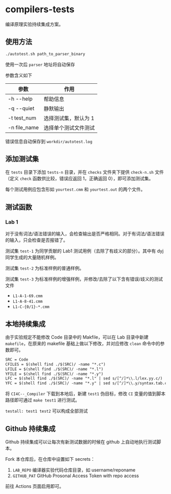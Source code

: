 # compilers-tests

编译原理实验持续集成方案。

## 使用方法

```bash
./autotest.sh path_to_parser_binary
```

使用一次后 `parser` 地址将自动保存

参数含义如下

| 参数         | 作用                 |
| ------------ | -------------------- |
| -h --help    | 帮助信息             |
| -q --quiet   | 静默输出             |
| -t test_num  | 选择测试集，默认为 1 |
| -n file_name | 选择单个测试文件测试 |

错误信息自动保存到 `workdir/autotest.log`

## 添加测试集

在 `tests` 目录下添加 `tests-n` 目录，并在 `checks` 文件夹下提供 `check-n.sh` 文件（定义 `check` 函数供比较，错误应返回 1，正确返回 0），即可添加测试集。

每个测试用例应包含形如 `yourtest.cmm` 和 `yourtest.out` 的两个文件。

## 测试函数

### Lab 1

对于没有词法/语法错误的输入，会检查输出是否严格相同。对于有词法/语法错误的输入，只会检查是否报错了。

测试集 `test-1` 为同学贡献的 Lab1 测试用例（去除了有歧义的部分）。其中有 dyj 同学生成的大量随机样例。

测试集 `test-2` 为标准样例的普通样例。

测试集 `test-3` 为标准样例的增强样例，并修改/去除了以下含有错误/歧义的测试文件

- `L1-A-1-69.cmm`
- `L1-A-8-41.cmm`
- `L1-C-{0/1}-*.cmm`

## 本地持续集成

由于实验规定不能修改 Code 目录中的 Makfile，可以在 Lab 目录中新建 `makefile`，在原来的 makefile 基础上做以下修改，并对应修改 `clean` 命令中的参数即可。

```diff
SRC = Code
CFILES = $(shell find ./$(SRC)/ -name "*.c")
LFILE = $(shell find ./$(SRC)/ -name "*.l")
YFILE = $(shell find ./$(SRC)/ -name "*.y")
LFC = $(shell find ./$(SRC)/ -name "*.l" | sed s/[^/]*\\.l/lex.yy.c/)
YFC = $(shell find ./$(SRC)/ -name "*.y" | sed s/[^/]*\\.y/syntax.tab.c/)
```

将 `CI4C--_Compiler` 下载到本地后，新建 `test1` 伪目标，修改 `CI` 变量的值到脚本路径即可通过 `make test1` 进行测试。

`testall: test1 test2` 可以构成全部测试

## Github 持续集成

Github 持续集成可以让每次有新测试数据的时候在 github 上自动地执行测试脚本。

Fork 本仓库后，在仓库中设置如下 secrets：

1. `LAB_REPO` 编译器实验代码仓库目录，如 username/reponame
2. `GITHUB_PAT` GitHub Prosonal Access Token with repo access

前往 Actions 页面启用即可。
